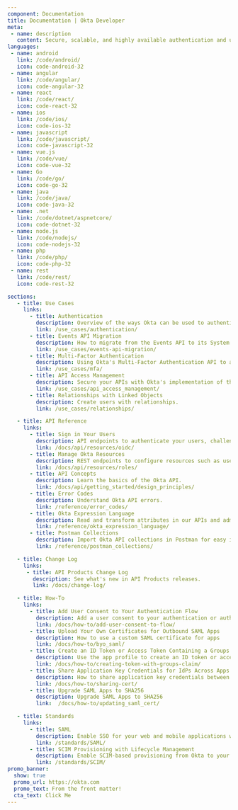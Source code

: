 ```yaml
---
component: Documentation
title: Documentation | Okta Developer
meta:
 - name: description
   content: Secure, scalable, and highly available authentication and user management for any app.
languages:
 - name: android
   link: /code/android/
   icon: code-android-32
 - name: angular
   link: /code/angular/
   icon: code-angular-32
 - name: react
   link: /code/react/
   icon: code-react-32
 - name: ios
   link: /code/ios/
   icon: code-ios-32
 - name: javascript
   link: /code/javascript/
   icon: code-javascript-32
 - name: vue.js
   link: /code/vue/
   icon: code-vue-32
 - name: Go
   link: /code/go/
   icon: code-go-32
 - name: java
   link: /code/java/
   icon: code-java-32
 - name: .net
   link: /code/dotnet/aspnetcore/
   icon: code-dotnet-32
 - name: node.js
   link: /code/nodejs/
   icon: code-nodejs-32
 - name: php
   link: /code/php/
   icon: code-php-32
 - name: rest
   link: /code/rest/
   icon: code-rest-32

sections:
   - title: Use Cases
     links:
       - title: Authentication
         description: Overview of the ways Okta can be used to authenticate users depending on your needs.
         link: /use_cases/authentication/
       - title: Events API Migration
         description: How to migrate from the Events API to its System Log API replacement.
         link: /use_cases/events-api-migration/
       - title: Multi-Factor Authentication
         description: Using Okta's Multi-Factor Authentication API to add MFA to an existing application.
         link: /use_cases/mfa/
       - title: API Access Management
         description: Secure your APIs with Okta's implementation of the OAuth 2.0 standard.
         link: /use_cases/api_access_management/
       - title: Relationships with Linked Objects
         description: Create users with relationships.
         link: /use_cases/relationships/

   - title: API Reference
     links:
       - title: Sign in Your Users
         description: API endpoints to authenticate your users, challenge for factors, recover passwords, and more.
         link: /docs/api/resources/oidc/
       - title: Manage Okta Resources
         description: REST endpoints to configure resources such as users, apps, sessions, and factors whenever you need.
         link: /docs/api/resources/roles/
       - title: API Concepts
         description: Learn the basics of the Okta API.
         link: /docs/api/getting_started/design_principles/
       - title: Error Codes
         description: Understand Okta API errors.
         link: /reference/error_codes/
       - title: Okta Expression Language
         description: Read and transform attributes in our APIs and admin UI.
         link: /reference/okta_expression_language/
       - title: Postman Collections
         description: Import Okta API collections in Postman for easy inspection.
         link: /reference/postman_collections/

   - title: Change Log
     links:
      - title: API Products Change Log
        description: See what's new in API Products releases.
        link: /docs/change-log/

   - title: How-To
     links:
       - title: Add User Consent to Your Authentication Flow
         description: Add a user consent to your authentication or authorization flow
         link: /docs/how-to/add-user-consent-to-flow/
       - title: Upload Your Own Certificates for Outbound SAML Apps
         description: How to use a custom SAML certificate for apps
         link: /docs/how-to/byo_saml/
       - title: Create an ID Token or Access Token Containing a Groups Claim
         description: Use the app profile to create an ID token or access token that contains a groups claim
         link: /docs/how-to/creating-token-with-groups-claim/
       - title: Share Application Key Credentials for IdPs Across Apps
         description: How to share application key credentials between apps
         link: /docs/how-to/sharing-cert/
       - title: Upgrade SAML Apps to SHA256
         description: Upgrade SAML Apps to SHA256
         link:  /docs/how-to/updating_saml_cert/

   - title: Standards
     links:
       - title: SAML
         description: Enable SSO for your web and mobile applications with SAML.
         link: /standards/SAML/
       - title: SCIM Provisioning with Lifecycle Management
         description: Enable SCIM-based provisioning from Okta to your application.
         link: /standards/SCIM/
promo_banner:
  show: true
  promo_url: https://okta.com
  promo_text: From the front matter!
  cta_text: Click Me
---
```

